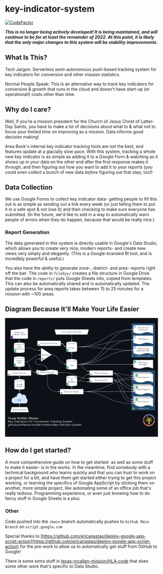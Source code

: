 # key-indicator-system

[![CodeFactor](https://www.codefactor.io/repository/github/texas-mcallen-mission/key-indicator-system/badge)](https://www.codefactor.io/repository/github/texas-mcallen-mission/key-indicator-system)

***This is no longer being actively developed!  It is being maintained, and will continue to be for at least the remainder of 2022.  At this point, it is likely that the only major changes to this system will be stability improvements.***

## What Is This?

Tech Jargon: Serverless semi-autonomous push-based tracking system for key indicators for conversion and other mission statistics.

Normal People Speak:  This is an alternative way to track key indicators for conversion & growth that runs in the cloud and doesn't have start-up (or operational!) costs other than time.

## Why do I care?

Well, if you're a mission president for the Church of Jesus Christ of Latter-Day Saints, you have to make a lot of decisions about what to & what not to focus your limited time on improving as a mission.  Data informs good decision making!

Area Book's internal key indicator tracking tools are not the best, and features update at a glacially slow pace.  With this system, tracking a whole new key indicator is as simple as adding it to a Google Form & watching as it shows up in your data on the other end after the first response makes it through, and then figuring out how you want to add it to your reports (you could even collect a bunch of new data *before* figuring out that step, too!)

## Data Collection

We use Google Forms to collect key indicator data- getting people to fill this out is as simple as sending out a link every week (or just telling them to put it in a safe spot & not lose it) and then checking to make sure everyone has submitted.  (In the future, we'd like to add in a way to automatically warn people of errors when they do happen, because that would be really nice.)

### Report Generation

The data generated in this system is directly usable in Google's Data Studio, which allows you to create very nice, modern reports- and create new views very simply and elegantly.  (This is a Google-branded BI tool, and is incredibly powerful & useful.)

You also have the ability to generate zone-, district- and area- reports right off the bat- The code in ``fileSys/`` creates a file structure in Google Drive that the code in ``reports/`` puts Google Sheets into, copied from templates.  This can also be automatically shared and is automatically updated.  The update process for area reports takes between 15 to 25 minutes for a mission with ~100 areas.

## Diagram Because It'll Make Your Life Easier

![Key Indicator system Flowchart](docs/Key%20Indicators%20For%20Conversion%20Diagram%20-%20Github%20Dark.png)

## How do I get started?

A more comprehensive guide on how to get started- as well as some stuff to make it easier- is in the works.  In the meantime, find somebody with a technical background who learns quickly and that you can trust to work on a project for a bit, and have them get started either trying to get this project working, or learning the specifics of Google AppScript by sticking them on another, more simple project, like automating some of an office job that's really tedious.  Programming experience, or even just knowing how to do fancy stuff in Google Sheets is a plus.

### Other

Code pushed into the ``/main``  branch automatically pushes to ``Github Main Branch`` on ``script.google.com``

Special thanks to [https://github.com/ericanastas/deploy-google-app-script-action](https://github.com/ericanastas/deploy-google-app-script-action) for the pre-work to allow us to automatically get stuff from GitHub to Google!

There is some extra stuff in [texas-mcallen-mission/HLA-code](https://github.com/texas-mcallen-mission/HLA-code) that does some other work that's specific to Data Studio.
